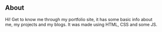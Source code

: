 ## About
 Hi! Get to know me through my portfolio site, it has some basic info about me, my projects and my blogs. It was made using HTML, CSS and some JS.

